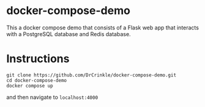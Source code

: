 # docker-compose-demo

This a docker compose demo that consists of a Flask web app that interacts with a PostgreSQL database and Redis database.

# Instructions
```
git clone https://github.com/DrCrinkle/docker-compose-demo.git
cd docker-compose-demo
docker compose up
```
and then navigate to ```localhost:4000```
